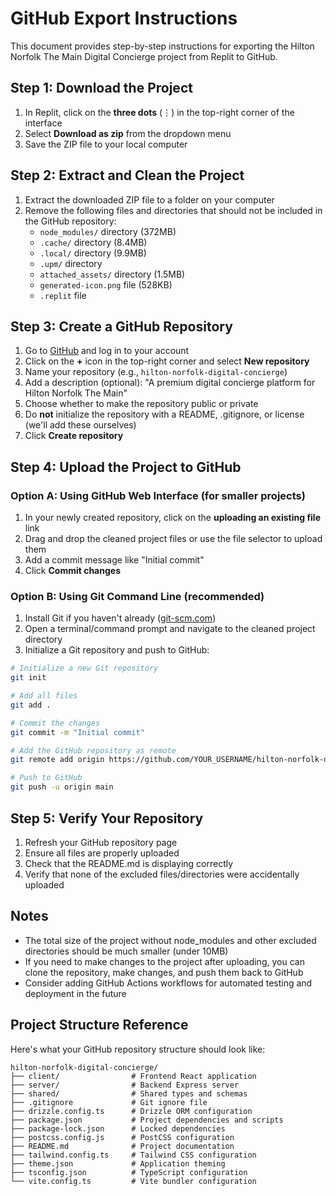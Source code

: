 # GitHub Export Instructions

This document provides step-by-step instructions for exporting the Hilton Norfolk The Main Digital Concierge project from Replit to GitHub.

## Step 1: Download the Project

1. In Replit, click on the **three dots** (⋮) in the top-right corner of the interface
2. Select **Download as zip** from the dropdown menu
3. Save the ZIP file to your local computer

## Step 2: Extract and Clean the Project

1. Extract the downloaded ZIP file to a folder on your computer
2. Remove the following files and directories that should not be included in the GitHub repository:
   - `node_modules/` directory (372MB)
   - `.cache/` directory (8.4MB)
   - `.local/` directory (9.9MB)
   - `.upm/` directory
   - `attached_assets/` directory (1.5MB)
   - `generated-icon.png` file (528KB)
   - `.replit` file

## Step 3: Create a GitHub Repository

1. Go to [GitHub](https://github.com) and log in to your account
2. Click on the **+** icon in the top-right corner and select **New repository**
3. Name your repository (e.g., `hilton-norfolk-digital-concierge`)
4. Add a description (optional): "A premium digital concierge platform for Hilton Norfolk The Main"
5. Choose whether to make the repository public or private
6. Do **not** initialize the repository with a README, .gitignore, or license (we'll add these ourselves)
7. Click **Create repository**

## Step 4: Upload the Project to GitHub

### Option A: Using GitHub Web Interface (for smaller projects)

1. In your newly created repository, click on the **uploading an existing file** link
2. Drag and drop the cleaned project files or use the file selector to upload them
3. Add a commit message like "Initial commit"
4. Click **Commit changes**

### Option B: Using Git Command Line (recommended)

1. Install Git if you haven't already ([git-scm.com](https://git-scm.com/))
2. Open a terminal/command prompt and navigate to the cleaned project directory
3. Initialize a Git repository and push to GitHub:

```bash
# Initialize a new Git repository
git init

# Add all files
git add .

# Commit the changes
git commit -m "Initial commit"

# Add the GitHub repository as remote
git remote add origin https://github.com/YOUR_USERNAME/hilton-norfolk-digital-concierge.git

# Push to GitHub
git push -u origin main
```

## Step 5: Verify Your Repository

1. Refresh your GitHub repository page
2. Ensure all files are properly uploaded
3. Check that the README.md is displaying correctly
4. Verify that none of the excluded files/directories were accidentally uploaded

## Notes

- The total size of the project without node_modules and other excluded directories should be much smaller (under 10MB)
- If you need to make changes to the project after uploading, you can clone the repository, make changes, and push them back to GitHub
- Consider adding GitHub Actions workflows for automated testing and deployment in the future

## Project Structure Reference

Here's what your GitHub repository structure should look like:

```
hilton-norfolk-digital-concierge/
├── client/                # Frontend React application
├── server/                # Backend Express server
├── shared/                # Shared types and schemas
├── .gitignore             # Git ignore file
├── drizzle.config.ts      # Drizzle ORM configuration
├── package.json           # Project dependencies and scripts
├── package-lock.json      # Locked dependencies
├── postcss.config.js      # PostCSS configuration
├── README.md              # Project documentation
├── tailwind.config.ts     # Tailwind CSS configuration
├── theme.json             # Application theming
├── tsconfig.json          # TypeScript configuration
└── vite.config.ts         # Vite bundler configuration
```